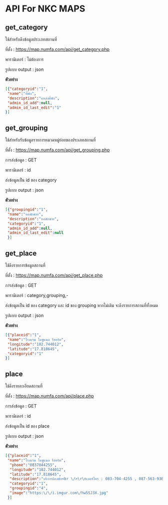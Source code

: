 # API For NKC MAPS

## get_category

ใช้สำหรับดึงข้อมูลประเภทสถานที่

ที่ตั้ง : https://map.numfa.com/api/get_category.php

พารามิเตอร์ : ไม่ต้องการ

รูปแบบ output : json

**ตัวอย่าง**

```json
[{"categoryid":"1",
 "name":"ที่พัก",
 "description":"แหล่งที่พัก",
 "admin_id_add":null,
 "admin_id_last_edit":"1"
}]
```

## get_grouping

ใช้สำหรับรับข้อมูลรายการหมวดหมู่ย่อยของประเภทสถานที่

ที่ตั้ง : https://map.numfa.com/api/get_grouping.php

การส่งข้อมูล : GET

พารามิเตอร์ : id

ส่งข้อมูลเป็น id ของ category

รูปแบบ output : json

**ตัวอย่าง**

```json
[{"groupingid":"1",
 "name":"หอพักชาย",
 "description":"หอพักชาย",
 "categoryid":"1",
 "admin_id_add":null,
 "admin_id_last_edit":null
 }]
```

## get_place

ใช้ดึงรายการข้อมูลสถานที่

ที่ตั้ง : https://map.numfa.com/api/get_place.php

การส่งข้อมูล : GET

พารามิเตอร์ : category,grouping,-

ส่งข้อมูลเป็น id ของ category และ id ของ grouping หากไม่เติม จะดึงรายการสถานที่ทั้งหมด

รูปแบบ output : json

**ตัวอย่าง**

```json
[{"placeid":"1",
 "name":"โรงแรม ไดซูแนล รีสอร์ท",
 "longitude":"102.744012",
 "latitude":"17.818645",
 "categoryid":"1"
}]
```

## place

ใช้ดึงรายละเอียดสถานที่

ที่ตั้ง : https://map.numfa.com/api/place.php

การส่งข้อมูล : GET

พารามิเตอร์ : id

ส่งข้อมูลเป็น id ของ place

รูปแบบ output : json

**ตัวอย่าง**

```json
[{"placeid":"1",
 "name":"โรงแรม ไดซูแนล รีสอร์ท",
  "phone":"0837044255",
  "longitude":"102.744012",
  "latitude":"17.818645",
  "description":"บริการห้องพัก<br \/>\r\nเบอร์โทร : 083-704-4255 , 087-563-9366",
  "categoryid":"1",
  "groupingid":"4",
  "image":"https:\/\/i.imgur.com\/hw5SJ3X.jpg"
 }]
```
